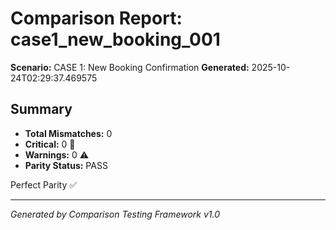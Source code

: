 # Comparison Report: case1_new_booking_001
**Scenario:** CASE 1: New Booking Confirmation
**Generated:** 2025-10-24T02:29:37.469575

## Summary
- **Total Mismatches:** 0
- **Critical:** 0 🚨
- **Warnings:** 0 ⚠️
- **Parity Status:** PASS

Perfect Parity ✅

---
*Generated by Comparison Testing Framework v1.0*